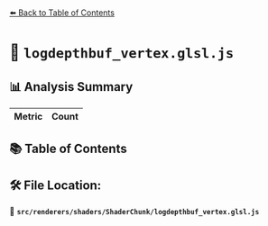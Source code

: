 [⬅️ Back to Table of Contents](../../../../index.md)

# 📄 `logdepthbuf_vertex.glsl.js`

## 📊 Analysis Summary

| Metric | Count |
|--------|-------|

## 📚 Table of Contents


## 🛠️ File Location:
📂 **`src/renderers/shaders/ShaderChunk/logdepthbuf_vertex.glsl.js`**